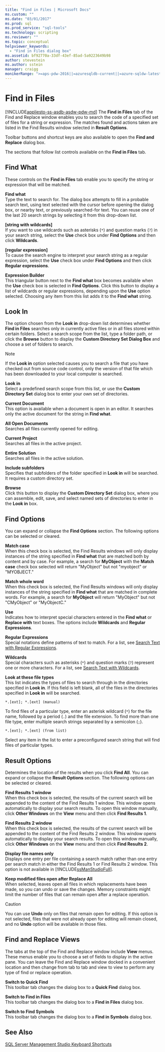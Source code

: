 ```yaml
---
title: "Find in Files | Microsoft Docs"
ms.custom: ""
ms.date: "03/01/2017"
ms.prod: sql
ms.prod_service: "sql-tools"
ms.technology: scripting
ms.reviewer: ""
ms.topic: conceptual
helpviewer_keywords: 
  - "Find in Files dialog box"
ms.assetid: bf92770a-33df-43ef-85ad-5a9223649b98
author: stevestein
ms.author: sstein
manager: craigg
monikerRange: ">=aps-pdw-2016||=azuresqldb-current||=azure-sqldw-latest||>=sql-server-2016||=sqlallproducts-allversions||>=sql-server-linux-2017||=azuresqldb-mi-current"
---
```

# Find in Files
[!INCLUDE[appliesto-ss-asdb-asdw-pdw-md](../../includes/appliesto-ss-asdb-asdw-pdw-md.md)]
  The **Find in Files** tab of the Find and Replace window enables you to search the code of a specified set of files for a string or expression. The matches found and actions taken are listed in the Find Results window selected in **Result Options**.  
  
 Toolbar buttons and shortcut keys are also available to open the **Find and Replace** dialog box.  
  
 The sections that follow list controls available on the **Find in Files** tab.  
  
## Find What  
 These controls on the **Find in Files** tab enable you to specify the string or expression that will be matched.  
  
 **Find what**  
 Type the text to search for. The dialog box attempts to fill in a probable search text, using text selected with the cursor before opening the dialog box, or nearby text, or previously searched-for text. You can reuse one of the last 20 search strings by selecting it from this drop-down list.  
  
 **[string with wildcards]**  
 If you want to use wildcards such as asterisks (`*`) and question marks (`?`) in your search string, select the **Use** check box under **Find Options** and then click **Wildcards**.  
  
 **[regular expression]**  
 To cause the search engine to interpret your search string as a regular expression, select the **Use** check box under **Find Options** and then click **Regular expressions**.  
  
 **Expression Builder**  
 This triangular button next to the **Find what** box becomes available when the **Use** check box is selected in **Find Options**. Click this button to display a list of wildcards or regular expressions, depending upon the **Use** option selected. Choosing any item from this list adds it to the **Find what** string.  
  
## Look In  
 The option chosen from the **Look in** drop-down list determines whether **Find in Files** searches only in currently active files or in all files stored within certain folders. Select a search scope from the list, type a folder path, or click the **Browse** button to display the **Custom Directory Set Dialog Box** and choose a set of folders to search.  
  
> [!NOTE]  
>  If the **Look in** option selected causes you to search a file that you have checked out from source code control, only the version of that file which has been downloaded to your local computer is searched.  
  
 **Look in**  
 Select a predefined search scope from this list, or use the **Custom Directory Set** dialog box to enter your own set of directories.  
  
 **Current Document**  
 This option is available when a document is open in an editor. It searches only the active document for the string in **Find what**.  
  
 **All Open Documents**  
 Searches all files currently opened for editing.  
  
 **Current Project**  
 Searches all files in the active project.  
  
 **Entire Solution**  
 Searches all files in the active solution.  
  
 **Include subfolders**  
 Specifies that subfolders of the folder specified in **Look in** will be searched. It requires a custom directory set.  
  
 **Browse**  
 Click this button to display the **Custom Directory Set** dialog box, where you can assemble, edit, save, and select named sets of directories to enter in the **Look in** box.  
  
## Find Options  
 You can expand or collapse the **Find Options** section. The following options can be selected or cleared.  
  
 **Match case**  
 When this check box is selected, the Find Results windows will only display instances of the string specified in **Find what** that are matched both by content and by case. For example, a search for **MyObject** with the **Match case** check box selected will return "MyObject" but not "myobject" or "MYOBJECT."  
  
 **Match whole word**  
 When this check box is selected, the Find Results windows will only display instances of the string specified in **Find what** that are matched in complete words. For example, a search for **MyObject** will return "MyObject" but not "CMyObject" or "MyObjectC."  
  
 **Use**  
 Indicates how to interpret special characters entered in the **Find what** or **Replace with** text boxes. The options include **Wildcards** and **Regular Expressions**.  
  
 **Regular Expressions**  
 Special notations define patterns of text to match. For a list, see [Search Text with Regular Expressions](../../relational-databases/scripting/search-text-with-regular-expressions.md).  
  
 **Wildcards**  
 Special characters such as asterisks (`*`) and question marks (`?`) represent one or more characters. For a list, see [Search Text with Wildcards](../../relational-databases/scripting/search-text-with-wildcards.md).  
  
 **Look at these file types**  
 This list indicates the types of files to search through in the directories specified in **Look in**. If this field is left blank, all of the files in the directories specified in **Look in** will be searched.  
  
```  
*.[ext]; *.[ext] (manual)  
```  
  
 To find files of a particular type, enter an asterisk wildcard (`*`) for the file name, followed by a period (`.`) and the file extension. To find more than one file type, enter multiple search strings separated by a semicolon (`;`).  
  
```  
*.[ext]; *.[ext] (from list)  
```  
  
 Select any item in the list to enter a preconfigured search string that will find files of particular types.  
  
## Result Options  
 Determines the location of the results when you click **Find All**. You can expand or collapse the **Result Options** section. The following options can be selected or cleared.  
  
 **Find Results 1 window**  
 When this check box is selected, the results of the current search will be appended to the content of the Find Results 1 window. This window opens automatically to display your search results. To open this window manually, click **Other Windows** on the **View** menu and then click **Find Results 1**.  
  
 **Find Results 2 window**  
 When this check box is selected, the results of the current search will be appended to the content of the Find Results 2 window. This window opens automatically to display your search results. To open this window manually, click **Other Windows** on the **View** menu and then click **Find Results 2**.  
  
 **Display file names only**  
 Displays one entry per file containing a search match rather than one entry per search match in either the Find Results 1 or Find Results 2 window. This option is not available in [!INCLUDE[ssManStudioFull](../../includes/ssmanstudiofull-md.md)].  
  
 **Keep modified files open after Replace All**  
 When selected, leaves open all files in which replacements have been made, so you can undo or save the changes. Memory constraints might limit the number of files that can remain open after a replace operation.  
  
> [!CAUTION]  
>  You can use **Undo** only on files that remain open for editing. If this option is not selected, files that were not already open for editing will remain closed, and no **Undo** option will be available in those files.  
  
## Find and Replace Views  
 The tabs at the top of the Find and Replace window include **View** menus. These menus enable you to choose a set of fields to display in the active pane. You can leave the Find and Replace window docked in a convenient location and then change from tab to tab and view to view to perform any type of find or replace operation.  
  
 **Switch to Quick Find**  
 This toolbar tab changes the dialog box to a **Quick Find** dialog box.  
  
 **Switch to Find in Files**  
 This toolbar tab changes the dialog box to a **Find in Files** dialog box.  
  
 **Switch to Find Symbols**  
 This toolbar tab changes the dialog box to a **Find in Symbols** dialog box.  
  
## See Also  
 [SQL Server Management Studio Keyboard Shortcuts](../../tools/sql-server-management-studio/sql-server-management-studio-keyboard-shortcuts.md)  
